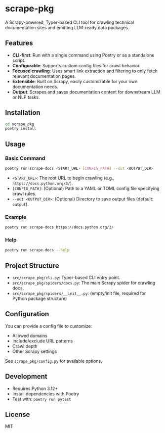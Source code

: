 # scrape-pkg

A Scrapy-powered, Typer-based CLI tool for crawling technical documentation sites and emitting LLM-ready data packages.

## Features

- **CLI-first**: Run with a single command using Poetry or as a standalone script.
- **Configurable**: Supports custom config files for crawl behavior.
- **Focused crawling**: Uses smart link extraction and filtering to only fetch relevant documentation pages.
- **Extensible**: Built on Scrapy, easily customizable for your own documentation needs.
- **Output**: Scrapes and saves documentation content for downstream LLM or NLP tasks.

## Installation

```sh
cd scrape_pkg
poetry install
```

## Usage

### Basic Command

```sh
poetry run scrape-docs <START_URL> [CONFIG_PATH] --out <OUTPUT_DIR>
```

- `<START_URL>`: The root URL to begin crawling (e.g., `https://docs.python.org/3/`).
- `[CONFIG_PATH]`: (Optional) Path to a YAML or TOML config file specifying crawl rules.
- `--out <OUTPUT_DIR>`: (Optional) Directory to save output files (default: `output`).

### Example

```sh
poetry run scrape-docs https://docs.python.org/3/
```

### Help

```sh
poetry run scrape-docs --help
```

## Project Structure

- `src/scrape_pkg/cli.py`: Typer-based CLI entry point.
- `src/scrape_pkg/spiders/docs.py`: The main Scrapy spider for crawling docs.
- `src/scrape_pkg/spiders/__init__.py`: (empty/init file, required for Python package structure)

## Configuration

You can provide a config file to customize:
- Allowed domains
- Include/exclude URL patterns
- Crawl depth
- Other Scrapy settings

See `scrape_pkg/config.py` for available options.

## Development

- Requires Python 3.12+
- Install dependencies with Poetry
- Test with: `poetry run pytest`

## License

MIT

